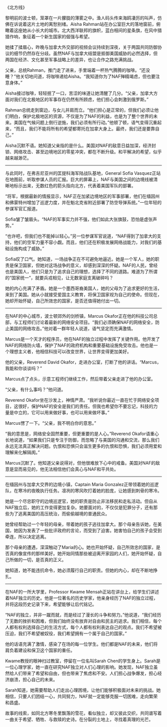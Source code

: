 《北方线》

黎明前的波士顿，笼罩在一片朦胧的薄雾之中。渔人码头传来海鸥凄厉的叫声，仿佛在诉说着这片土地的离愁别绪。Aisha Rahman站在办公室巨大的落地窗前，俯瞰着这座她从小长大的城市。北大西洋联邦的旗帜，蓝白相间的星条旗，在风中猎猎作响，象征着一个新生国家的倔强与希望。

她揉了揉眉心，昨晚与加拿大外交部的视频会议持续到深夜，关于两国共同防御协议的细节仍然存在分歧。虽然NAF与加拿大结盟是抵御美国威胁的必然选择，但两国在经济、文化甚至军事战略上的差异，也让合作之路充满挑战。

父亲，总统Rahman，推门走了进来，手里端着一杯热气腾腾的咖啡。“还没睡？”他关切地问道，将咖啡递给Aisha。“我知道你为了NAF殚精竭虑，但也要注意身体。”

Aisha接过咖啡，轻轻抿了一口，苦涩的味道让她清醒了几分。“父亲，加拿大方面对我们在北极地区的军事存在仍然有所顾虑，他们担心会刺激到俄罗斯。”

Rahman总统走到窗边，与女儿并肩而立。“他们担心是正常的，但我们必须让他们明白，保护北极地区的资源，不仅是为了NAF的利益，也是为了整个世界的未来。美国在气候问题上倒行逆施，我们必须有所行动。”他顿了顿，语气变得沉重起来，“而且，我们不能将所有的希望都寄托在加拿大身上。最终，我们还是要靠自己。”

Aisha沉默不语。她知道父亲指的是什么。美国对NAF的敌意日益加深，经济封锁、网络攻击、甚至边境地区的零星冲突，都在不断升级。和平解决的希望，似乎越来越渺茫。

***

与此同时，在弗吉尼亚州的匡提科海军陆战队基地，General Sofia Vasquez正站在地图前，听取参谋人员的汇报。巨大的屏幕上，NAF与美国之间的边境线被清晰地标示出来，无数红色的箭头指向北方，代表着美国军队的部署。

“将军，根据最新的情报显示，NAF正在加紧边境地区的军事部署，他们在缅因州和佛蒙特州增加了巡逻力度，并在魁北克省附近部署了防空导弹系统。”一位年轻的参谋军官汇报道。

Sofia皱了皱眉头。“NAF的军事实力并不强，他们如此大张旗鼓，恐怕是虚张声势。”

“也许吧，但我们也不能掉以轻心。”另一位参谋军官说道，“NAF得到了加拿大的支持，他们的空军力量不容小觑。而且，他们还在积极发展网络战能力，对我们的基础设施构成了威胁。”

Sofia叹了口气。她知道，一场战争正在不可避免地逼近。她是一个军人，她的职责是保卫国家，但她对这场战争的意义，却感到深深的怀疑。NAF的人民，曾经也是美国人，他们只是为了追求自己的理想，选择了不同的道路。难道为了所谓的“国家统一”，就要兵戎相见，让无数家庭支离破碎吗？

她的内心充满了矛盾。她是一个墨西哥裔美国人，她的父母为了追求更好的生活，来到了美国。她从小就接受爱国主义教育，将保卫国家视为自己的使命。但现在，她却开始怀疑，自己所效忠的国家，是否还值得她付出一切。

***

在NAF的中心城市，波士顿郊外的剑桥镇，Marcus Okafor正在他的科技公司总部，与工程师们讨论着最新的网络安全项目。“我们必须确保NAF的网络安全，防止美国的网络攻击。”他对着一群年轻人说道，语气坚定而充满激情。

Marcus是一个天才的程序员，他在NAF的独立过程中发挥了关键作用。他开发了NAF的网络防火墙，保护了NAF的政府机构和重要基础设施免受攻击。他也是一个理想主义者，他相信科技可以改变世界，让世界变得更加美好。

他的父亲，Reverend David Okafor，走进办公室，打断了他的讲话。“Marcus，我能和你谈谈吗？”

Marcus点了点头，示意工程师们继续工作，然后带着父亲走进了他的办公室。

“父亲，有什么事吗？”他问道。

Reverend Okafor坐在沙发上，神情严肃。“我听说你最近一直在忙于网络安全项目，这很好，保护NAF的安全是我们的责任。但我也希望你不要忘记，科技的力量是中立的，它可以用来做好事，也可以用来做坏事。”

Marcus愣了一下。“父亲，我不明白你的意思。”

“我的意思是，网络安全固然重要，但更重要的是人心。”Reverend Okafor语重心长地说道，“如果我们只是专注于防御，而忽略了与美国的沟通和交流，那么我们永远无法真正解决问题。仇恨和恐惧只会滋生更多的仇恨和恐惧，我们必须用爱和理解来化解隔阂。”

Marcus沉默了。他知道父亲说得对，但他很难放下心中的戒备。美国对NAF的敌意是显而易见的，他无法相信他们会真心与NAF和平共处。

***

在缅因州与加拿大交界的边境小镇，Captain Maria Gonzalez正带领着她的巡逻队，在寒冷的夜晚执行任务。凛冽的寒风吹打着她的脸庞，让她感到刺骨的寒冷。

她是一个尽忠职守的边境巡逻官，她的职责是防止非法移民和走私活动。但自从NAF独立后，她的工作变得更加复杂。她要面对的，不仅仅是犯罪分子，还有那些为了逃离美国的高压统治，而偷偷越境的普通民众。

她曾经帮助过一个年轻的母亲，带着她的孩子逃往加拿大。那个母亲告诉她，在美国，她因为发表了一些批评政府的言论，而受到了迫害。她害怕自己的孩子会受到牵连，所以决定逃离。

那个母亲的遭遇，深深触动了Maria的心。她也开始怀疑，自己所效忠的国家，是否真的像宣传的那样美好。她开始同情那些被迫离开家园的人们，她开始怀疑，自己所做的一切，是否真的正义。

她知道，她不能违抗命令，她必须履行自己的职责。但她的内心，却在不断地挣扎。

***

在NAF的一所大学里，Professor Kwame Mensah正站在讲台上，给学生们讲述着NAF独立的历史。他是一位著名的历史学家，他亲身经历了NAF的独立过程，并将这段历史记录下来，希望能够让后代铭记。

“NAF的独立，并非一蹴而就，而是经过了漫长的斗争和努力。”他说道，“我们经历了无数的挫折和困难，但我们始终没有放弃对自由和民主的追求。我们相信，每个人都有权利选择自己的生活方式，每个人都有权利表达自己的观点。我们不希望被压迫，我们不希望被奴役，我们希望拥有一个属于自己的国家。”

他的话语充满了激情，感染了在场的每一位学生。他们都是NAF的未来，他们将肩负着建设和保卫这个国家的重任。

Kwame教授的眼神扫过教室，停留在一位名叫Sarah Chen的学生身上。Sarah是一位心理学家，她一直在研究NAF独立对人们心理的影响。她发现，NAF独立虽然给人们带来了希望和自由，但也带来了焦虑和不安。人们担心战争爆发，担心经济崩溃，担心自己的未来。

Sarah知道，她需要帮助人们走出心理困境，让他们能够积极面对未来的挑战。她相信，只要人们团结一心，共同努力，NAF就一定能够克服一切困难，走向繁荣和昌盛。

故事的线索，如同北方寒冬里飘落的雪花，看似独立，却又彼此交织，共同谱写着一曲关于希望、牺牲、与救赎的史诗。在分裂的土地上，寻找着真理的光芒。